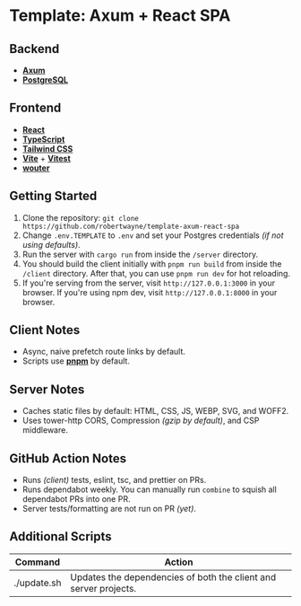 # Template: Axum + React SPA

## Backend

- __[Axum](https://github.com/tokio-rs/axum)__
- __[PostgreSQL](https://www.postgresql.org)__

## Frontend

- __[React](https://reactjs.org)__
- __[TypeScript](https://www.typescriptlang.org)__
- __[Tailwind CSS](https://tailwindcss.com)__
- __[Vite](https://vitejs.dev/)__ + __[Vitest](https://vitest.dev/)__
- __[wouter](https://github.com/molefrog/wouter)__

## Getting Started

1. Clone the repository: `git clone
   https://github.com/robertwayne/template-axum-react-spa`
2. Change `.env.TEMPLATE` to `.env` and set your Postgres credentials _(if not
   using defaults)_.
3. Run the server with `cargo run` from inside the `/server` directory.
4. You should build the client initially with `pnpm run build` from inside the
   `/client` directory. After that, you can use `pnpm run dev` for hot
   reloading.
5. If you're serving from the server, visit `http://127.0.0.1:3000` in your
   browser. If you're using npm dev, visit `http://127.0.0.1:8000` in your
   browser.

## Client Notes

- Async, naive prefetch route links by default.
- Scripts use __[pnpm](https://github.com/pnpm/pnpm)__ by default.

## Server Notes

- Caches static files by default: HTML, CSS, JS, WEBP, SVG, and WOFF2.
- Uses tower-http CORS, Compression _(gzip by default)_, and CSP middleware.

## GitHub Action Notes

- Runs _(client)_ tests, eslint, tsc, and prettier on PRs.
- Runs dependabot weekly. You can manually run `combine` to squish all
  dependabot PRs into one PR.
- Server tests/formatting are not run on PR _(yet)_.

## Additional Scripts

| Command | Action |
|---------|--------|
| ./update.sh | Updates the dependencies of both the client and server projects. |
